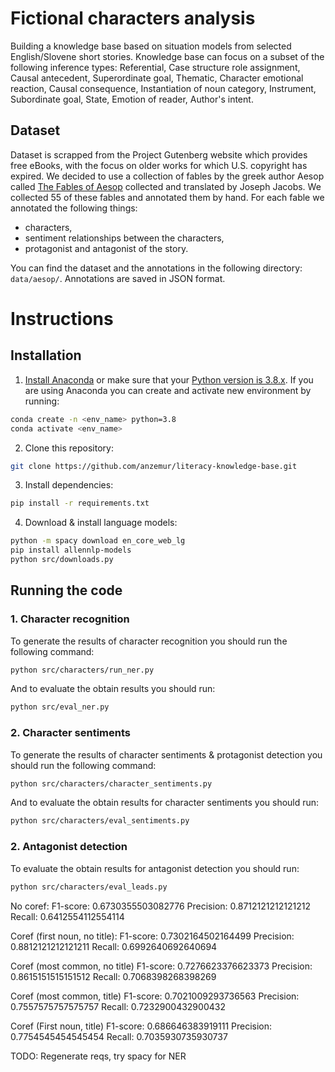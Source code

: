 # Fictional characters analysis

Building a knowledge base based on situation models from selected English/Slovene short stories. Knowledge base can focus on a subset of the following inference types: Referential, Case structure role  assignment, Causal antecedent, Superordinate goal, Thematic, Character emotional reaction, Causal consequence, Instantiation of noun category, Instrument, Subordinate goal, State, Emotion of reader, Author's intent.

## Dataset
Dataset is scrapped from the Project Gutenberg website which provides free eBooks, with the focus on older works for which U.S. copyright has expired. We decided to use a collection of fables by the greek author Aesop called [The Fables of Aesop](https://www.gutenberg.org/cache/epub/28/pg28.txt) collected and translated by Joseph Jacobs. We collected 55 of these fables and annotated them by hand. For each fable we annotated the following things:
* characters,
* sentiment relationships between the characters,
* protagonist and antagonist of the story.

You can find the dataset and the annotations in the following directory: `data/aesop/`. Annotations are saved in JSON format.



# Instructions

## Installation
1. [Install Anaconda](https://docs.anaconda.com/anaconda/install/index.html) or make sure that your [Python version is 3.8.x](https://www.python.org/downloads/). If you are using Anaconda you can create and activate new environment by running:

```bash
conda create -n <env_name> python=3.8
conda activate <env_name>
```


2. Clone this repository:
```bash
git clone https://github.com/anzemur/literacy-knowledge-base.git
```

3. Install dependencies:
```bash
pip install -r requirements.txt 
```

4. Download & install language models:
```bash
python -m spacy download en_core_web_lg
pip install allennlp-models
python src/downloads.py
```

## Running the code

### 1. Character recognition
To generate the results of character recognition you should run the following command:
```bash
python src/characters/run_ner.py
```
And to evaluate the obtain results you should run:
```bash
python src/eval_ner.py
```

### 2. Character sentiments
To generate the results of character sentiments & protagonist detection you should run the following command:
```bash
python src/characters/character_sentiments.py
```
And to evaluate the obtain results for character sentiments you should run:
```bash
python src/characters/eval_sentiments.py
```

### 2. Antagonist detection
To evaluate the obtain results for antagonist detection you should run:
```bash
python src/characters/eval_leads.py
```

No coref:
F1-score: 0.6730355503082776
Precision: 0.8712121212121212
Recall: 0.6412554112554114

Coref (first noun, no title):
F1-score: 0.7302164502164499
Precision: 0.8812121212121211
Recall: 0.6992640692640694

Coref (most common, no title)
F1-score: 0.7276623376623373
Precision: 0.8615151515151512
Recall: 0.7068398268398269

Coref (most common, title)
F1-score: 0.7021009293736563
Precision: 0.7557575757575757
Recall: 0.7232900432900432

Coref (First noun, title)
F1-score: 0.686646383919111
Precision: 0.7754545454545454
Recall: 0.7035930735930737

TODO: Regenerate reqs, try spacy for NER